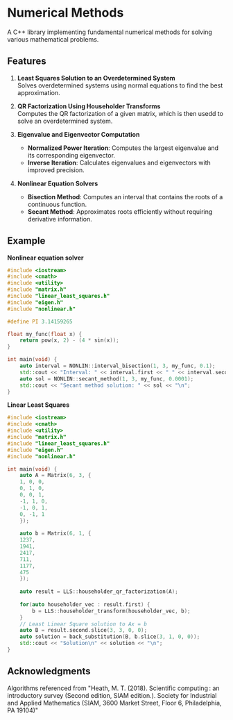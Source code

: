 # Numerical Methods

A C++ library implementing fundamental numerical methods for solving various mathematical problems.

## Features

1. **Least Squares Solution to an Overdetermined System**  
   Solves overdetermined systems using normal equations to find the best approximation.

2. **QR Factorization Using Householder Transforms**  
   Computes the QR factorization of a given matrix, which is then usedd to solve an overdetermined system.

3. **Eigenvalue and Eigenvector Computation**  
   - **Normalized Power Iteration**: Computes the largest eigenvalue and its corresponding eigenvector.  
   - **Inverse Iteration**: Calculates eigenvalues and eigenvectors with improved precision.

4. **Nonlinear Equation Solvers**  
   - **Bisection Method**: Computes an interval that contains the roots of a continuous function.
   - **Secant Method**: Approximates roots efficiently without requiring derivative information.
  

## Example

**Nonlinear equation solver**
```C++
#include <iostream>
#include <cmath>
#include <utility>
#include "matrix.h"
#include "linear_least_squares.h"
#include "eigen.h"
#include "nonlinear.h"

#define PI 3.14159265

float my_func(float x) {
    return pow(x, 2) - (4 * sin(x));
}

int main(void) {
    auto interval = NONLIN::interval_bisection(1, 3, my_func, 0.1);
    std::cout << "Interval: " << interval.first << " " << interval.second << "\n";
    auto sol = NONLIN::secant_method(1, 3, my_func, 0.0001);
    std::cout << "Secant method solution: " << sol << "\n";
}
```

**Linear Least Squares**
```C++
#include <iostream>
#include <cmath>
#include <utility>
#include "matrix.h"
#include "linear_least_squares.h"
#include "eigen.h"
#include "nonlinear.h"

int main(void) {
    auto A = Matrix(6, 3, {
    1, 0, 0,
    0, 1, 0,
    0, 0, 1,
    -1, 1, 0,
    -1, 0, 1,
    0, -1, 1
    });
    
    auto b = Matrix(6, 1, {
    1237,
    1941,
    2417,
    711,
    1177,
    475
    });
    
    auto result = LLS::householder_qr_factorization(A);
    
    for(auto householder_vec : result.first) {
        b = LLS::householder_transform(householder_vec, b);
    }
    // Least Linear Square solution to Ax = b
    auto B = result.second.slice(3, 3, 0, 0);
    auto solution = back_substitution(B, b.slice(3, 1, 0, 0));
    std::cout << "Solution\n" << solution << "\n";
}
```
## Acknowledgments
Algorithms referenced from "Heath, M. T. (2018). Scientific computing : an introductory survey (Second edition, SIAM edition.). Society for Industrial and Applied Mathematics (SIAM, 3600 Market Street, Floor 6, Philadelphia, PA 19104)"
